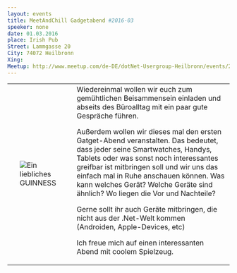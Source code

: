 ```yaml
---
layout: events
title: MeetAndChill Gadgetabend #2016-03
speeker: none
date: 01.03.2016
place: Irish Pub
Street: Lammgasse 20
City: 74072 Heilbronn
Xing: 
Meetup: http://www.meetup.com/de-DE/dotNet-Usergroup-Heilbronn/events/227910191/
---
```


<table border="0">
<tr>
<td>
<img src="http://hn-dotnet.de/events/20160105-MeetAndChill/b1.jpg" title="Ein liebliches GUINNESS" style="max-height: 200px; margin: 20px;" />
</td>
<td>
Wiedereinmal wollen wir euch zum gemühtlichen Beisammensein einladen und abseits des Büroalltag mit ein paar gute Gespräche führen.


Außerdem wollen wir dieses mal den ersten Gatget-Abend veranstalten. Das bedeutet, dass jeder seine Smartwatches, Handys, Tablets oder was
sonst noch interessantes greifbar ist mitbringen soll und wir uns das einfach mal in Ruhe anschauen können. Was kann welches Gerät?
Welche Geräte sind ähnlich? Wo liegen die Vor und Nachteile?


Gerne sollt ihr auch Geräte mitbringen, die nicht aus der .Net-Welt kommen (Androiden, Apple-Devices, etc)


Ich freue mich auf einen interessanten Abend mit coolem Spielzeug.
</td>
</tr>
</table>

